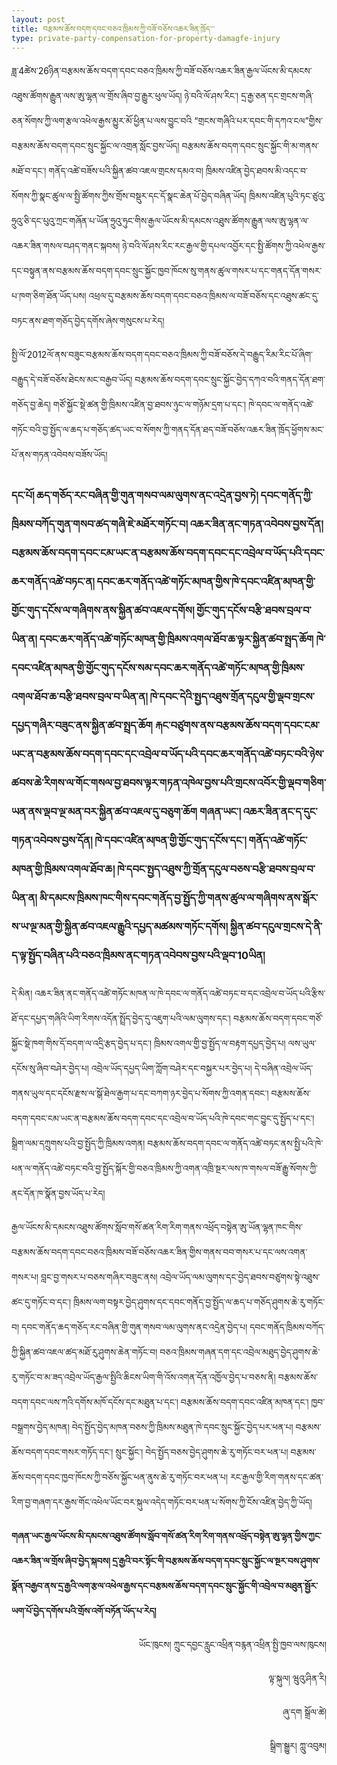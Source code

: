 ```yaml
---
layout: post
title: བརྩམས་ཆོས་བདག་དབང་བཅའ་ཁྲིམས་ཀྱི་བཟོ་བཅོས་འཆར་ཟིན་ཁྲོད་་་
type: private-party-compensation-for-property-damagfe-injury
---
```

ཟླ་4ཚེས་26ཉིན་བརྩམས་ཆོས་བདག་དབང་བཅའ་ཁྲིམས་ཀྱི་བཟོ་བཅོས་འཆར་ཟིན་རྒྱལ་ཡོངས་མི་དམངས་འཐུས་ཚོགས་རྒྱུན་ལས་ཨུ་ལྷན་ལ་གྲོས་ཞིབ་བྱ་རྒྱུར་ཕུལ་ཡོད། ཉེ་བའི་ལོ་ཤས་རིང་། དྲ་རྒྱ་ཅན་དང་གྲངས་གཞི་ཅན་སོགས་ཀྱི་ལག་རྩལ་འཕེལ་རྒྱས་མྱུར་མོ་ཕྱིན་པ་ལས་བྱུང་བའི “གྲངས་གཞིའི་པར་དབང་གི་དཀའ་ངལ”གྱིས་བརྩམས་ཆོས་བདག་དབང་སྲུང་སྐྱོང་ལ་འགྲན་སློང་བྱས་ཡོད། བརྩམས་ཆོས་བདག་དབང་སྲུང་སྐྱོང་གི་མ་གནས་མཐོ་བ་དང་། གནོད་འཚེ་བཟོས་པའི་སྐྱིན་ཚབ་འཇལ་གྲངས་དམའ་བ། ཁྲིམས་འཛིན་བྱེད་ཐབས་མི་འདང་བ་སོགས་ཀྱི་སྣང་ཚུལ་ལ་སྤྱི་ཚོགས་ཀྱིས་གྲོས་བསྡུར་དང་དོ་སྣང་ཆེན་པོ་བྱེད་བཞིན་ཡོད། ཁྲིམས་འཛིན་པུའི་ཏང་ཙུའུ་ཧྲུའུ་ཅི་དང་པུའུ་ཀྲང་གཞོན་པ་ཡོན་ཧྲུའུ་ཧུང་གིས་རྒྱལ་ཡོངས་མི་དམངས་འཐུས་ཚོགས་རྒྱུན་ལས་ཨུ་ལྷན་ལ་འཆར་ཟིན་གསལ་བཤད་གནང་སྐབས། ཉེ་བའི་ལོ་ཤས་རིང་རང་རྒྱལ་གྱི་དཔལ་འབྱོར་དང་སྤྱི་ཚོགས་ཀྱི་འཕེལ་རྒྱས་དང་བསྟུན་ནས་བརྩམས་ཆོས་བདག་དབང་སྲུང་སྐྱོང་ཁྱབ་ཁོངས་སུ་གནས་ཚུལ་གསར་པ་དང་གནད་དོན་གསར་པ་ཁག་ཅིག་ཐོན་ཡོད་པས། འཕྲལ་དུ་བརྩམས་ཆོས་བདག་དབང་བཅའ་ཁྲིམས་ལ་བཟོ་བཅོས་དང་འཐུས་ཚང་དུ་བཏང་ནས་ཐག་གཅོད་བྱེད་དགོས་ཞེས་གསུངས་པ་རེད། 

 

 སྤྱི་ལོ་2012ལོ་ནས་བཟུང་བརྩམས་ཆོས་བདག་དབང་བཅའ་ཁྲིམས་ཀྱི་བཟོ་བཅོས་དེ་བརྒྱུད་རིམ་རིང་པོ་ཞིག་བརྒྱུད་དེ་བཟོ་བཅོས་ཐེངས་མང་བརྒྱབ་ཡོད། བརྩམས་ཆོས་བདག་དབང་སྲུང་སྐྱོང་བྱེད་དཀའ་བའི་གནད་དོན་ཐག་གཅོད་བྱ་ཆེད། གཙོ་སྐྱོང་སྡེ་ཚན་གྱི་ཁྲིམས་འཛིན་བྱ་ཐབས་ཉུང་ལ་གཉོམ་དྲག་པ་དང་། ཁེ་དབང་ལ་གནོད་འཚེ་གཏོང་བའི་བྱ་སྤྱོད་ལ་ཆད་པ་གཅོད་ཚད་ཡང་བ་སོགས་ཀྱི་གནད་དོན་ཐད་བཟོ་བཅོས་འཆར་ཟིན་ཁྲོད་ཕྱོགས་མང་པོ་ནས་གཏན་འབེབས་བཟོས་ཡོད།



 ### དང་པོ། ཆད་གཅོད་རང་བཞིན་གྱི་གུན་གསབ་ལམ་ལུགས་ནང་འདྲེན་བྱས་ཏེ། དབང་གནོད་ཀྱི་ཁྲིམས་བཀོད་གུན་གསབ་ཚད་གཞི་ཇེ་མཐོར་གཏོང་བ། འཆར་ཟིན་ནང་གཏན་འབེབས་བྱས་དོན། བརྩམས་ཆོས་བདག་དབང་ངམ་ཡང་ན་བརྩམས་ཆོས་བདག་དབང་དང་འབྲེལ་བ་ཡོད་པའི་དབང་ཆར་གནོད་འཚེ་བཏང་ན། དབང་ཆར་གནོད་འཚེ་གཏོང་མཁན་གྱིས་ཁེ་དབང་འཛིན་མཁན་གྱི་གྱོང་གུད་དངོས་ལ་གཞིགས་ནས་སྐྱིན་ཚབ་འཇལ་དགོས། གྱོང་གུད་དངོས་བརྩི་ཐབས་བྲལ་བ་ཡིན་ན། དབང་ཆར་གནོད་འཚེ་གཏོང་མཁན་གྱི་ཁྲིམས་འགལ་ཐོབ་ཆ་ལྟར་སྐྱིན་ཚབ་སྤྲད་ཆོག ཁེ་དབང་འཛིན་མཁན་གྱི་གྱོང་གུད་དངོས་སམ་དབང་ཆར་གནོད་འཚེ་གཏོང་མཁན་གྱི་ཁྲིམས་འགལ་ཐོབ་ཆ་བརྩི་ཐབས་བྲལ་བ་ཡིན་ན། ཁེ་དབང་དེའི་སྤྱད་འཐུས་གྲོན་དངུལ་གྱི་ལྡབ་གྲངས་དཔྱད་གཞིར་བཟུང་ནས་སྐྱིན་ཚབ་སྤྲད་ཆོག རྐང་བཙུགས་ནས་བརྩམས་ཆོས་བདག་དབང་ངམ་ཡང་ན་བརྩམས་ཆོས་བདག་དབང་དང་འབྲེལ་བ་ཡོད་པའི་དབང་ཆར་གནོད་འཚེ་བཏང་བའི་ཉེས་ཚབས་ཆེ་རིགས་ལ་གོང་གསལ་བྱ་ཐབས་ལྟར་གཏན་འཁེལ་བྱས་པའི་གྲངས་འབོར་གྱི་ལྡབ་གཅིག་ཡན་ནས་ལྡབ་ལྔ་མན་བར་སྐྱིན་ཚབ་འཇལ་དུ་བཅུག་ཆོག གཞན་ཡང་། འཆར་ཟིན་ནང་ད་དུང་གཏན་འབེབས་བྱས་དོན། ཁེ་དབང་འཛིན་མཁན་གྱི་གྱོང་གུད་དངོས་དང་། གནོད་འཚེ་གཏོང་མཁན་གྱི་ཁྲིམས་འགལ་ཐོབ་ཆ། ཁེ་དབང་སྤྱད་འཐུས་ཀྱི་གྲོན་དངུལ་བཅས་བརྩི་ཐབས་བྲལ་བ་ཡིན་ན། **མི་དམངས་ཁྲིམས་ཁང་གིས་དབང་གནོད་བྱ་སྤྱོད་ཀྱི་གནས་ཚུལ་ལ་གཞིགས་ནས་སྒོར་ས་ཡ་ལྔ་མན་གྱི་སྐྱིན་ཚབ་འཇལ་རྒྱུའི་དཔྱད་མཚམས་གཏོང་དགོས།** སྐྱིན་ཚབ་དངུལ་གྲངས་དེ་ནི་ད་ལྟ་སྤྱོད་བཞིན་པའི་བཅའ་ཁྲིམས་ནང་གཏན་འབེབས་བྱས་པའི་ལྡབ་10ཡིན།

 

 དེ་མིན། འཆར་ཟིན་ནང་གནོད་འཚེ་གཏོང་མཁན་ལ་ཁེ་དབང་ལ་གནོད་འཚེ་བཏང་བ་དང་འབྲེལ་བ་ཡོད་པའི་རྩིས་ཐོ་དང་དཔྱད་གཞིའི་ཡིག་རིགས་འདོན་སྤྲོད་བྱེད་དུ་འཇུག་པའི་ལམ་ལུགས་དང་། བརྩམས་ཆོས་བདག་དབང་གཙོ་སྐྱོང་སྡེ་ཁག་གིས་དོ་བདག་ལ་འདྲི་རྩད་བྱེད་པ་དང་། ཁྲིམས་འགལ་གྱི་བྱ་སྤྱོད་ལ་བརྟག་དཔྱད་བྱེད་པ། ལས་ཡུལ་དངོས་སུ་ཞིབ་བཤེར་བྱེད་པ། འབྲེལ་ཡོད་དཔྱད་ཡིག་ཀློག་བཤེར་དང་བསྐྱར་པར་བྱེད་པ། དེ་བཞིན་འབྲེལ་ཡོད་གནས་ཡུལ་དང་དངོས་རྫས་ལ་སྒོ་ཐེལ་རྒྱག་པ་དང་བཀག་ཉར་བྱེད་པ་སོགས་ཀྱི་འགན་དབང་། བརྩམས་ཆོས་བདག་དབང་ངམ་ཡང་ན་བརྩམས་ཆོས་བདག་དབང་དང་འབྲེལ་བ་ཡོད་པའི་ཁེ་དབང་གང་བྱུང་དུ་སྤྱོད་པ་དང་། སྒྲིག་ལམ་དཀྲུགས་པའི་བྱ་སྤྱོད་ཀྱི་ཁྲིམས་འགན། བརྩམས་ཆོས་བདག་དབང་ལ་གནོད་འཚེ་བཏང་ནས་སྤྱི་པའི་ཁེ་ཕན་ལ་གནོད་འཚེ་བཏང་བའི་བྱ་སྤྱོད་སྐོར་གྱི་བཅའ་ཁྲིམས་ཀྱི་འགན་འཁྲི་སྔར་ལས་ཁ་གསལ་བཟོ་རྒྱུ་སོགས་ཀྱི་ནང་དོན་ཁ་སྣོན་བྱས་ཡོད་པ་རེད།



 རྒྱལ་ཡོངས་མི་དམངས་འཐུས་ཚོགས་སློབ་གསོ་ཚན་རིག་རིག་གནས་འཕྲོད་བསྟེན་ཨུ་ཡོན་ལྷན་ཁང་གིས་བརྩམས་ཆོས་བདག་དབང་བཅའ་ཁྲིམས་བཟོ་བཅོས་འཆར་ཟིན་གྱིས་གནས་བབ་གསར་པ་དང་ལས་འགན་གསར་པ། བླང་བྱ་གསར་པ་བཅས་གཞིར་བཟུང་ནས། འབྲེལ་ཡོད་ལམ་ལུགས་དང་བྱེད་ཐབས་བཙུགས་སྟེ་འཐུས་ཚང་དུ་གཏོང་བ་དང་། ཁྲིམས་ལག་བསྟར་བྱེད་ཤུགས་དང་དབང་གནོད་བྱ་སྤྱོད་ལ་ཆད་པ་གཅོད་ཤུགས་ཆེ་རུ་གཏོང་བ། དབང་གནོད་ཆད་གཅོད་རང་བཞིན་གྱི་གུན་གསབ་ལམ་ལུགས་ནང་འདྲེན་བྱེད་པ། དབང་གནོད་ཁྲིམས་བཀོད་ཀྱི་སྐྱིན་ཚབ་འཇལ་ཚད་མཐོ་རུ་ཤུགས་ཆེན་གཏོང་བ། བཅའ་ཁྲིམས་གཞན་དག་དང་འབྲེལ་མཐུད་བྱེད་ཤུགས་ཆེ་རུ་གཏོང་བ་མ་ཟད་འབྲེལ་ཡོད་རྒྱལ་སྤྱིའི་ཆིངས་ཡིག་གི་འོས་འགན་དོན་འཁྱོལ་བྱེད་པ་བཅས་ནི། བརྩམས་ཆོས་བདག་དབང་ལས་ཀའི་དགོས་མཁོ་དངོས་དང་མཐུན་པ་དང་། བརྩམས་ཆོས་བདག་དབང་འཛིན་མཁན་དང་། ཁྱབ་བསྒྲགས་བྱེད་མཁན། བེད་སྤྱོད་བྱེད་མཁན་བཅས་ཀྱི་ཁྲིམས་མཐུན་ཁེ་དབང་སྲུང་སྐྱོང་བྱེད་པར་ཕན་པ། བརྩམས་ཆོས་བདག་དབང་གསར་གཏོད་དང་། སྲུང་སྐྱོང་། བེད་སྤྱོད་བཅས་བྱེད་ཤུགས་ཆེ་རུ་གཏོང་བར་ཕན་པ། བརྩམས་ཆོས་བདག་དབང་ཁྱབ་ཁོངས་ཀྱི་བཅོས་སྐྱོང་ཕན་ནུས་ཆེ་རུ་གཏོང་བར་ཕན་པ། རང་རྒྱལ་གྱི་རིག་གནས་དང་ཚན་རིག་བྱ་གཞག་དར་རྒྱས་གོང་འཕེལ་ཡོང་བར་སྐུལ་འདེད་གཏོང་བར་ཕན་པ་སོགས་ཀྱི་ངོས་འཛིན་བྱེད་ཀྱི་ཡོད།

 

 **གཞན་ཡང་རྒྱལ་ཡོངས་མི་དམངས་འཐུས་ཚོགས་སློབ་གསོ་ཚན་རིག་རིག་གནས་འཕྲོད་བསྟེན་ཨུ་ལྷན་གྱིས་ཀྱང་འཆར་ཟིན་ལ་གྲོས་ཞིབ་བྱེད་སྐབས། དྲ་རྒྱའི་བར་སྟོང་གི་བརྩམས་ཆོས་བདག་དབང་སྲུང་སྐྱོང་ལ་སྔར་བས་ཤུགས་སྣོན་བརྒྱབ་ནས་དྲ་རྒྱའི་ལག་རྩལ་འཕེལ་རྒྱས་དང་བརྩམས་ཆོས་བདག་དབང་སྲུང་སྐྱོང་གི་འབྲེལ་བ་མཐུན་སྦྱོར་ཡག་པོ་བྱེད་དགོས་པའི་གྲོས་འགོ་བཏོན་ཡོད་པ་རེད།**	

<div style="text-align: right;">
	ཡོང་ཁུངས། ཀྲུང་དབྱང་རླུང་འཕྲིན་བརྙན་འཕྲིན་སྤྱི་ཁྱབ་ལས་ཁུངས།

ལྟ་སྐུལ། ཝུའུ་ཤིན་རི།

ཞུ་དག སྒྲོལ་ཚེ།

སྒྲིག་སྒྱུར། ཀླུ་འབུམ།
</div>
